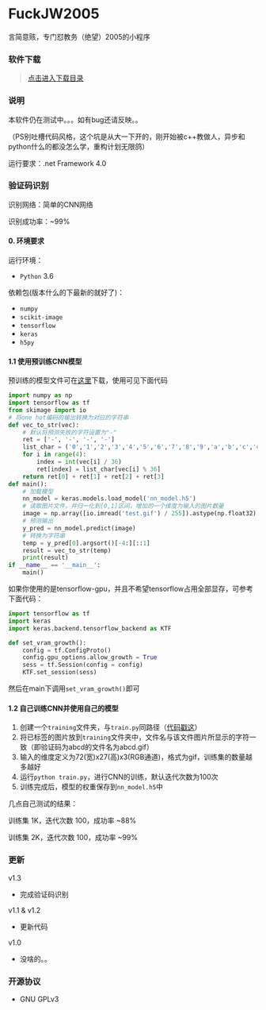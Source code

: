 # FuckJW2005
言简意赅，专门怼教务（绝望）2005的小程序

### 软件下载
> [点击进入下载目录](https://github.com/qhgz2013/FuckJW2005/releases)

### 说明
本软件仍在测试中。。。如有bug还请反映。。

（PS别吐槽代码风格，这个坑是从大一下开的，刚开始被c++教做人，异步和python什么的都没怎么学，重构计划无限鸽）

运行要求：.net Framework 4.0

### 验证码识别
识别网络：简单的CNN网络

识别成功率：~99%

#### 0. 环境要求

运行环境：
- `Python` 3.6

依赖包(版本什么的下最新的就好了)：
- `numpy`
- `scikit-image`
- `tensorflow`
- `keras`
- `h5py`

#### 1.1 使用预训练CNN模型
预训练的模型文件可在[这里](./ocr_project/nn_model.h5)下载，使用可见下面代码
```python
import numpy as np
import tensorflow as tf
from skimage import io
# 将one hot编码的输出转换为对应的字符串
def vec_to_str(vec):
    # 默认将预测失败的字符设置为"-"
    ret = ['-', '-', '-', '-']
    list_char = ('0','1','2','3','4','5','6','7','8','9','a','b','c','d','e','f','g','h','i','j','k','l','m','n','o','p','q','r','s','t','u','v','w','x','y','z')
    for i in range(4):
        index = int(vec[i] / 36)
        ret[index] = list_char[vec[i] % 36]
    return ret[0] + ret[1] + ret[2] + ret[3]
def main():
    # 加载模型
    nn_model = keras.models.load_model('nn_model.h5')
    # 读取图片文件，并归一化到[0,1]区间，增加的一个维度为输入的图片数量
    image = np.array([io.imread('test.gif') / 255]).astype(np.float32)
    # 预测输出
    y_pred = nn_model.predict(image)
    # 转换为字符串
    temp = y_pred[0].argsort()[-4:][::1]
    result = vec_to_str(temp)
    print(result)
if __name__ == '__main__':
    main()
```
如果你使用的是tensorflow-gpu，并且不希望tensorflow占用全部显存，可参考下面代码：
```python
import tensorflow as tf
import keras
import keras.backend.tensorflow_backend as KTF

def set_vram_growth():
    config = tf.ConfigProto()
    config.gpu_options.allow_growth = True
    sess = tf.Session(config = config)
    KTF.set_session(sess)
```
然后在main下调用`set_vram_growth()`即可

#### 1.2 自己训练CNN并使用自己的模型
1. 创建一个`training`文件夹，与`train.py`同路径（[代码戳这](./ocr_project/train.py)）
2. 将已标签的图片放到`training`文件夹中，文件名与该文件图片所显示的字符一致（即验证码为abcd的文件名为abcd.gif）
3. 输入的维度定义为72(宽)x27(高)x3(RGB通道)，格式为gif，训练集的数量越多越好
4. 运行`python train.py`，进行CNN的训练，默认迭代次数为100次
5. 训练完成后，模型的权重保存到`nn_model.h5`中

几点自己测试的结果：

训练集 1K，迭代次数 100，成功率 ~88%

训练集 2K，迭代次数 100，成功率 ~99%

### 更新
v1.3
- 完成验证码识别

v1.1 & v1.2
- 更新代码

v1.0
- 没啥的。。

### 开源协议
- GNU GPLv3
